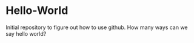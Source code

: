 # Hello-World

Initial repository to figure out how to use github.
How many ways can we say hello world?  
